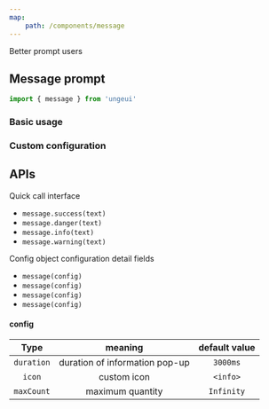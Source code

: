 ```yaml
---
map:
    path: /components/message
---
```


Better prompt users

## Message prompt

```js
import { message } from 'ungeui'
```

### Basic usage

<demo 
    src="./demo/base.vue"
    language="vue"
    title="basic usage"
    desc="simplest usage">
</demo>

### Custom configuration

<demo 
    src="./demo/config.vue"
    language="vue"
    title="basic usage"
    desc="simplest usage">
</demo>

## APIs

Quick call interface
* `message.success(text)`
* `message.danger(text)`
* `message.info(text)`
* `message.warning(text)`

Config object configuration detail fields
* `message(config)`
* `message(config)`
* `message(config)`
* `message(config)`

#### config

|   Type     | meaning   |  default value|
| :-------:  | :-----: | :-----: |
| `duration` | duration of information pop-up | `3000ms` |
| `icon`     | custom icon | `<info>` |
| `maxCount` | maximum quantity | `Infinity` |